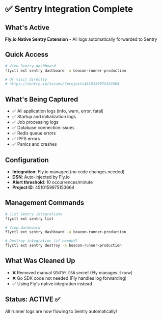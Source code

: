 # ✅ Sentry Integration Complete

## What's Active

**Fly.io Native Sentry Extension** - All logs automatically forwarded to Sentry

## Quick Access

```bash
# View Sentry dashboard
flyctl ext sentry dashboard -a beacon-runner-production

# Or visit directly
# https://sentry.io/issues/?project=4510159975153664
```

## What's Being Captured

- ✅ All application logs (info, warn, error, fatal)
- ✅ Startup and initialization logs
- ✅ Job processing logs
- ✅ Database connection issues
- ✅ Redis queue errors
- ✅ IPFS errors
- ✅ Panics and crashes

## Configuration

- **Integration**: Fly.io managed (no code changes needed)
- **DSN**: Auto-injected by Fly.io
- **Alert threshold**: 10 occurrences/minute
- **Project ID**: 4510159975153664

## Management Commands

```bash
# List Sentry integrations
flyctl ext sentry list

# View dashboard
flyctl ext sentry dashboard -a beacon-runner-production

# Destroy integration (if needed)
flyctl ext sentry destroy -a beacon-runner-production
```

## What Was Cleaned Up

- ❌ Removed manual `SENTRY_DSN` secret (Fly manages it now)
- ❌ Go SDK code not needed (Fly handles log forwarding)
- ✅ Using Fly's native integration instead

## Status: ACTIVE ✅

All runner logs are now flowing to Sentry automatically!
